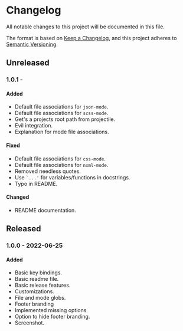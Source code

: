 # Changelog

All notable changes to this project will be documented in this file.

The format is based on [Keep a Changelog](https://keepachangelog.com/en/1.0.0/),
and this project adheres to [Semantic Versioning](https://semver.org/spec/v2.0.0.html).

## Unreleased

### 1.0.1 -

#### Added
- Default file associations for `json-mode`.
- Default file associations for `scss-mode`.
- Get's a projects root path from projectile.
- Evil integration.
- Explanation for mode file associations.

#### Fixed
- Default file associations for `css-mode`.
- Default file associations for `nxml-mode`.
- Removed needless quotes.
- Use `` `...' `` for variables/functions in docstrings.
- Typo in README.

#### Changed
- README documentation.

## Released

### 1.0.0 - 2022-06-25

#### Added
- Basic key bindings.
- Basic readme file.
- Basic release features.
- Customizations.
- File and mode globs.
- Footer branding
- Implemented missing options
- Option to hide footer branding.
- Screenshot.
